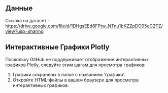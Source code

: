 ## Данные
Ссылка на датасет - https://drive.google.com/file/d/1DHgsEEd8FPtw_NTnu1bKZZpDO05eC2TZ/view?usp=sharing

## Интерактивные Графики Plotly
Поскольку GitHub не поддерживает отображение интерактивных графиков Plotly, следуйте этим шагам для просмотра графиков:
1. Графики сохранены в папке с названием 'графики'.
2. Откройте HTML-файлы в вашем браузере для просмотра интерактивных графиков.
